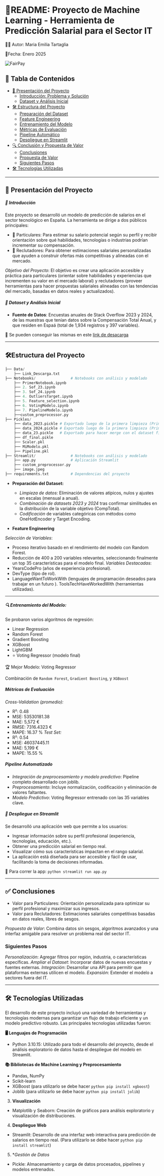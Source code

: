 # 📝README: Proyecto de Machine Learning - Herramienta de Predicción Salarial para el Sector IT
👩‍💻 Autor: Maria Emilia Tartaglia 

📅Fecha: Enero 2025

![FairPay](image_readme.png)

## 📑 **Tabla de Contenidos**
- [📌 Presentación del Proyecto](#presentación-del-proyecto)
  - [Introducción: Problema y Solución](#introducción-problema-y-solución)
  - [Dataset y Análisis Inicial](#dataset-y-análisis-inicial)
- [🛠️ Estructura del Proyecto](#estructura-del-proyecto)
  - [Preparación del Dataset](#preparación-del-dataset)
  - [Feature Engineering](#feature-engineering)
  - [Entrenamiento del Modelo](#entrenamiento-del-modelo)
  - [Métricas de Evaluación](#métricas-de-evaluación)
  - [Pipeline Automático](#pipeline-automático)
  - [Despliegue en Streamlit](#despliegue-en-streamlit)
- [🔍 Conclusión y Propuesta de Valor](#conclusión-y-propuesta-de-valor)
  - [Conclusiones](#conclusiones)
  - [Propuesta de Valor](#propuesta-de-valor)
  - [Siguientes Pasos](#siguientes-pasos)
- [🛠️ Tecnologías Utilizadas](#tecnologías-utilizadas)

 _____________________________________________________________________________________________
## 📌 Presentación del Proyecto
##### 🎯 *Introducción*

Este proyecto se desarrolló un modelo de predicción de salarios en el sector tecnológico en España. La herramienta se dirige a dos públicos principales:
- 👤 Particulares: Para estimar su salario potencial según su perfil y recibir orientación sobre qué habilidades, tecnologías o industrias podrían incrementar su compensación.
- 💼 Reclutadores: Para obtener estimaciones salariales personalizadas que ayuden a construir ofertas más competitivas y alineadas con el mercado.

*Objetivo del Proyecto*: El objetivo es crear una aplicación accesible y práctica para particulares (orientar sobre habilidades y experiencias que incrementen su valor en el mercado laboral) y reclutadores (proveer herramientas para hacer propuestas salariales alineadas con las tendencias del mercado, basadas en datos reales y actualizados). 

##### 📁 *Dataset y Análisis Inicial*

- **Fuente de Datos**: Encuestas anuales de Stack Overflow 2023 y 2024, de las muestras que tenían datos sobre la Compensación Total Anual, y que residen en Espaá (total de 1,934 registros y 397 variables). 

🔗 Se pueden conseguir las mismas en este [link de desacarga](https://survey.stackoverflow.co/) 
 _____________________________________________________________________________________________
## 🛠️Estructura del Proyecto
```python
├── Data/
    ├── Link_Descarga.txt                
├── Notebooks/                # Notebooks con análisis y modelado
    ├── PrimerNotebook.ipynb
    ├── 2. Sof_23.ipynb
    ├── 3. Sof_24.ipynb
    ├── 4. OutliersTarget.ipynb
    ├── 5. Feature_selection.ipynb
    ├── 6. VotingModelo.ipynb
    ├── 7. PipelineModelo.ipynb 
    ├──custom_preprocessor.py
├── Pickles/ 
    ├── data_2023.pickle # Exportado luego de la primera limpieza (PrimerNotebook)
    ├── data_2024.pickle # Exportado luego de la primera limpieza (PrimerNotebook)
    ├── data_23.pickle   # Exportado para hacer merge con el dataset final 
    ├── df_final.pikle
    ├── Scaler.pkl
    ├── MiModelo.pkl
    ├── Pipeline.pkl                   
├── Streamlit/                # Notebooks con análisis y modelado
    ├── app.py                # Aplicación Streamlit
    ├── custom_preprocessor.py
    ├── image.jpeg
├── requirements.txt          # Dependencias del proyecto
```

- **Preparación del Dataset:**
  - *Limpieza de datos*: Eliminación de valores atípicos, nulos y ajustes en escalas (mensual a anual).
  - *Combinación de datasets 2023 y 2024* tras confirmar similitudes en la distribución de la variable objetivo (CompTotal).
  - *Codificación* de variables categóricas con métodos como OneHotEncoder y Target Encoding.
 
- **Feature Engineering**

*Selección de Variables*:
  - Proceso iterativo basado en el rendimiento del modelo con Random Forest.
  - Reducción de 400 a 200 variables relevantes, seleccionando finalmente un top 35 características para el modelo final.
*Variables Destacadas*:
  - YearsCodePro (años de experiencia profesional).
  - DevType (tipo de rol).
  - LanguageWantToWorkWith (lenguajes de programación deseados para trabajar en un futuro ).
  ToolsTechHaveWorkedWith (herramientas utilizadas).

______________________________________________________________________________________________________________________________________________________________________
##### 🔍 Entrenamiento del Modelo: 

Se probaron varios algoritmos de regresión: 
- Linear Regression
- Random Forest
- Gradient Boosting
- XGBoost
- LightGBM
- ⭐ Voting Regressor (modelo final)

🏆 Mejor Modelo: Voting Regressor

Combinación de `Random Forest`, `Gradient Boosting`, y `XGBoost`

##### Métricas de Evaluación
*Cross-Validation (promedio):*
- R²: 0.48
- MSE: 53530181.38
- MAE: 5,572 €
- RMSE: 7316.4323 €
- MAPE: 16.37 %
*Test Set:*
- R²: 0.54
- MSE: 46037445.11
- MAE: 5,199 €
- MAPE: 15.55 %

##### Pipeline Automatizado
- *Integración de preprocesamiento y modelo predictivo*: Pipeline completo desarrollado con joblib.
- *Preprocesamiento*: Incluye normalización, codificación y eliminación de valores faltantes.
- *Modelo Predictivo*: Voting Regressor entrenado con las 35 variables clave.

##### 🚀 Despliegue en Streamlit
Se desarrolló una aplicación web que permite a los usuarios:
- Ingresar información sobre su perfil profesional (experiencia, tecnologías, educación, etc.).
- Obtener una predicción salarial en tiempo real.
- Visualizar cómo sus características impactan en el rango salarial.
- La aplicación está diseñada para ser accesible y fácil de usar, facilitando la toma de decisiones informadas.

🔗 Para correr la app: ```python streamlit run app.py```
____________________________________________________________________________________________________________________________________________________________________
## ✅ Conclusiones
- Valor para Particulares: Orientación personalizada para optimizar su perfil profesional y maximizar sus ingresos.
- Valor para Reclutadores: Estimaciones salariales competitivas basadas en datos reales, libres de sesgos.

*Propuesta de Valor*: Combina datos sin sesgos, algoritmos avanzados y una interfaz amigable para resolver un problema real del sector IT.

### Siguientes Pasos
*Personalización*: Agregar filtros por región, industria, o características específicas.
*Ampliar el Dataset*: Incorporar datos de nuevas encuestas y fuentes externas.
*Integración*: Desarrollar una API para permitir que plataformas externas utilicen el modelo.
*Expansión*: Extender el modelo a sectores fuera del IT.
____________________________________________________________________________________________________________________________________________________________________
## 🛠️ Tecnologías Utilizadas

El desarrollo de este proyecto incluyó una variedad de herramientas y tecnologías modernas para garantizar un flujo de trabajo eficiente y un modelo predictivo robusto. Las principales tecnologías utilizadas fueron:

**🖥️ Lenguajes de Programación**
- Python 3.10.15: Utilizado para todo el desarrollo del proyecto, desde el análisis exploratorio de datos hasta el despliegue del modelo en Streamlit.

**📚 Bibliotecas de Machine Learning y Preprocesamiento**
- Pandas, NumPy
- Scikit-learn
- XGBoost (para utilizarlo se debe hacer ```python pip install xgboost```)
- Joblib (para utilizarlo se debe hacer ```python pip install jolib```)

3. **Visualización**
- Matplotlib y Seaborn: Creación de gráficos para análisis exploratorio y visualización de distribuciones.

4. **Despliegue Web**
- Streamlit: Desarrollo de una interfaz web interactiva para predicción de salarios en tiempo real. (Para utilizarlo se debe hacer ```python pip install streamlit```)

5. **Gestión de Datos*
- Pickle: Almacenamiento y carga de datos procesados, pipelines y modelos entrenados.

